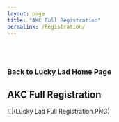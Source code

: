 ```yaml
---
layout: page
title: "AKC Full Registration"
permalink: /Registration/
---
```

<br />
<br />
<h3>
<a href="https://ryancaseymba.github.io/LuckyLad/">Back to Lucky Lad Home Page</a>
</h3>

## AKC Full Registration

![](Lucky Lad Full Registration.PNG)
